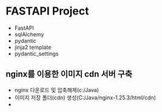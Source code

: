 # FASTAPI Project

* FastAPI
* sqlAlchemy
* pydantic
* jinja2 template
* pydantic_settings

## nginx를 이용한 이미지 cdn 서버 구축  
* nginx 다운로드 및 압축해제(c:/Java)
* 이미지 저장 폴더(cdn) 생성(C:/Java/nginx-1.25.3/html/cdn)
* 

